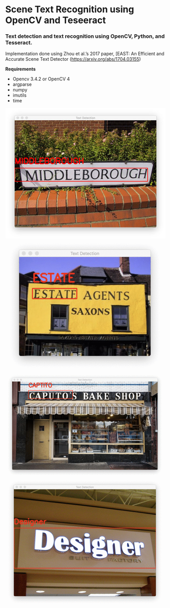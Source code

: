      
# Scene Text Recognition using OpenCV and Teseeract      
 ### Text detection and text recognition using OpenCV, Python, and Tesseract.
 
 Implementation done using Zhou et al.’s 2017 paper, [EAST: An Efficient and Accurate Scene Text Detector (https://arxiv.org/abs/1704.03155)
 
 
 **Requirements**
 - Opencv 3.4.2 or OpenCV 4
 - argparse
 - numpy
 - imutils
 - time
 
 
<img align="left" src="https://github.com/Vikrant-Deshmukh/Scene-Text-Recognition-OpenCV/blob/master/examples/1.jpg" >
<img align="left" src="https://github.com/Vikrant-Deshmukh/Scene-Text-Recognition-OpenCV/blob/master/examples/2.gif" >
<img align="left" src="https://github.com/Vikrant-Deshmukh/Scene-Text-Recognition-OpenCV/blob/master/examples/3.gif" >
<img align="left" src="https://github.com/Vikrant-Deshmukh/Scene-Text-Recognition-OpenCV/blob/master/examples/4.gif" >
